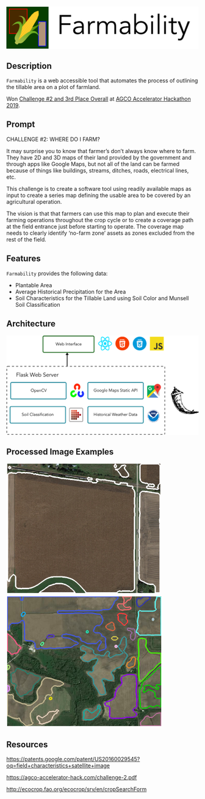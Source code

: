 ![Logo](assets/readme/logo.png)

## Description
`Farmability` is a web accessible tool that automates the process of outlining the tillable area on a plot of farmland. 

Won [Challenge #2 and 3rd Place Overall](https://devpost.com/software/farmability) at [AGCO Accelerator Hackathon 2019](https://agco-accelerator-hack.com/).

## Prompt
CHALLENGE #2: WHERE DO I FARM?

It may surprise you to know that farmer’s don’t always know where to farm. They have 2D and 3D maps of their land provided by the government and through apps like Google Maps, but not all of the land can be farmed because of things like buildings, streams, ditches, roads, electrical lines, etc.

This challenge is to create a software tool using readily available maps as input to create a series map defining the usable area to be covered by an agricultural operation.

The vision is that that farmers can use this map to plan and execute their farming operations throughout the crop cycle or to create a coverage path at the field entrance just before starting to operate. The coverage map needs to clearly identify ‘no-farm zone’ assets as zones excluded from the rest of the field.

## Features
`Farmability` provides the following data:
- Plantable Area
- Average Historical Precipitation for the Area
- Soil Characteristics for the Tillable Land using Soil Color and Munsell Soil Classification

## Architecture
![Architecture](assets/readme/architecture.png)

## Processed Image Examples
![Example Field 0](assets/readme/example_field_0.png)
![Example Field 1](assets/readme/example_field_1.png)

## Resources
https://patents.google.com/patent/US20160029545?oq=field+characteristics+satellite+image

https://agco-accelerator-hack.com/challenge-2.pdf

http://ecocrop.fao.org/ecocrop/srv/en/cropSearchForm

